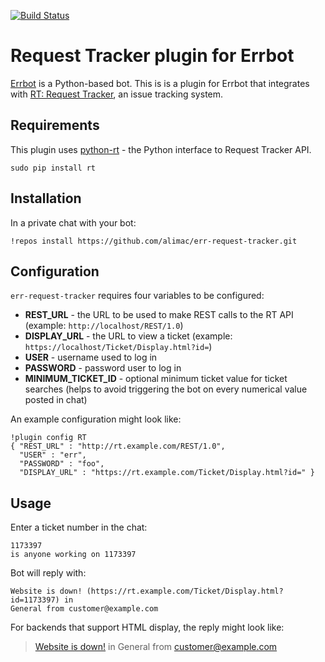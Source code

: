 [![Build Status](https://travis-ci.org/alimac/err-request-tracker.svg?branch=master)](https://travis-ci.org/alimac/err-request-tracker)

# Request Tracker plugin for Errbot

[Errbot](http://errbot.net) is a Python-based bot. This is is a plugin for
Errbot that integrates with [RT: Request Tracker](https://www.bestpractical.com/rt/),
an issue tracking system.

## Requirements

This plugin uses [python-rt](https://gitlab.labs.nic.cz/labs/python-rt) -
the Python interface to Request Tracker API.
```
sudo pip install rt
```

## Installation

In a private chat with your bot:
```
!repos install https://github.com/alimac/err-request-tracker.git
```

## Configuration

`err-request-tracker` requires four variables to be configured:

- **REST_URL** - the URL to be used to make REST calls to the RT API (example:
`http://localhost/REST/1.0`)
- **DISPLAY_URL** - the URL to view a ticket (example:
`https://localhost/Ticket/Display.html?id=`)
- **USER** - username used to log in
- **PASSWORD** - password user to log in
- **MINIMUM_TICKET_ID** - optional minimum ticket value for ticket searches
(helps to avoid triggering the bot on every numerical value posted in chat)

An example configuration might look like:

```
!plugin config RT
{ "REST_URL" : "http://rt.example.com/REST/1.0",
  "USER" : "err",
  "PASSWORD" : "foo",
  "DISPLAY_URL" : "https://rt.example.com/Ticket/Display.html?id=" }
```

## Usage

Enter a ticket number in the chat:
```
1173397
is anyone working on 1173397
```

Bot will reply with:
```
Website is down! (https://rt.example.com/Ticket/Display.html?id=1173397) in
General from customer@example.com
```

For backends that support HTML display, the reply might look like:

> [Website is down!](https://rt.example.com/Ticket/Display.html?id=1173397) in
General from customer@example.com
